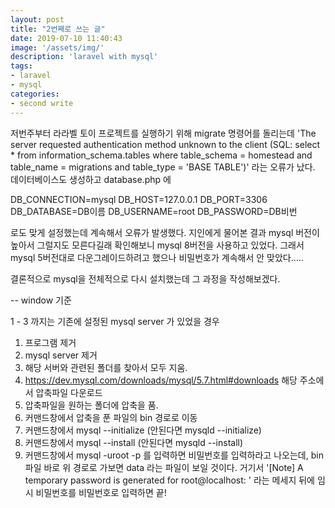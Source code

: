 ```yaml
---
layout: post
title: "2번째로 쓰는 글"
date: 2019-07-10 11:40:43
image: '/assets/img/'
description: 'laravel with mysql'
tags:
- laravel
- mysql
categories:
- second write
---
```


저번주부터 라라벨 토이 프로젝트를 실행하기 위해 migrate 명령어를 돌리는데 
'The server requested authentication method unknown to the client (SQL: select * from information_schema.tables where table_schema = homestead and table_name = migrations and table_type = 'BASE TABLE')'
라는 오류가 났다. 데이터베이스도 생성하고 database.php 에

DB_CONNECTION=mysql
DB_HOST=127.0.0.1
DB_PORT=3306
DB_DATABASE=DB이름
DB_USERNAME=root
DB_PASSWORD=DB비번

로도 맞게 설정했는데 계속해서 오류가 발생했다. 지인에게 물어본 결과
mysql 버전이 높아서 그럴지도 모른다길래 확인해보니 mysql 8버전을 사용하고 있었다.
그래서 mysql 5버전대로 다운그레이드하려고 했으나 비밀번호가 계속해서 안 맞았다.....

결론적으로 mysql을 전체적으로 다시 설치했는데 그 과정을 작성해보겠다.

-- window 기준

1 - 3 까지는 기존에 설정된 mysql server 가 있었을 경우

1. 프로그램 제거
2. mysql server 제거
3. 해당 서버와 관련된 폴더를 찾아서 모두 지움.
4. https://dev.mysql.com/downloads/mysql/5.7.html#downloads
   해당 주소에서 압축파일 다운로드
5. 압축파일을 원하는 폴더에 압축을 품.
6. 커맨드창에서 압축을 푼 파일의 bin 경로로 이동
7. 커맨드창에서 mysql --initialize (안된다면 mysqld --initialize)
8. 커맨드창에서 mysql --install (안된다면 mysqld --install)
9. 커맨드창에서 mysql -uroot -p 를 입력하면 비밀번호를 입력하라고 나오는데, bin 파일 바로 위 경로로 가보면 data 라는 파일이 보일 것이다.
   거기서 '[Note] A temporary password is generated for root@localhost: ' 라는 메세지 뒤에 임시 비밀번호를 비밀번호로 입력하면 끝!

